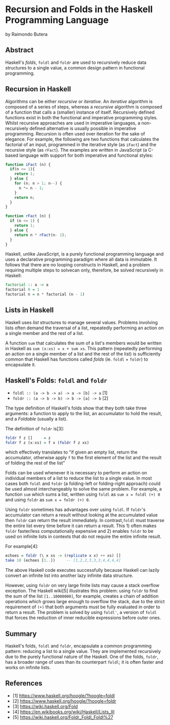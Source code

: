 # Recursion and Folds in the Haskell Programming Language
by Raimondo Butera

## Abstract
Haskell's *folds*, `foldl` and `foldr` are used to recursively reduce data structures to a single value, a common design pattern in functional programming.

## Recursion in Haskell
Algorithms can be either *recursive* or *iterative*. An _iterative_ algorithm is composed of a series of steps, whereas a _recursive_ algorithm is composed of a function that calls a (smaller) instance of itself. Recursively defined functions exist in both the functional and imperative programming styles.
Whilst recursive approaches are used in imperative languages, a non-recursively defined alternative is usually possible in imperative programming. Recursion is often used over iteration for the sake of elegance. For example, the following are two functions that calculates the factorial of an input, programmed in the iterative style (as `iFact`) and the recursive style (as `rFact`). The examples are written in JavaScript (a C-based language with support for both imperative and functional styles:

```js
function iFact (n) {
  if(n <= 1){
    return 1;
  } else {
    for (n; n > 1; n--) {
      n *= n - 1;
    }
    return n;
  }
}

function rFact (n) {
  if (n <= 1) {
    return 1;
  } else {
    return n * rFact(n- 1);
  }
}
```

Haskell, unlike JavaScript, is a purely functional programming language and uses a declarative programming paradigm where all data is immutable. It follows that there are no looping constructs in Haskell, and a problem requiring multiple steps to solvecan only, therefore, be solved recursively in Haskell:

```haskell
factorial :: a -> a
factorial 0 = 1
factorial n = n * factorial (n - 1)
```

## Lists in Haskell
Haskell uses *list* structures to manage several values. Problems involving lists often demand the traversal of a list, repeatedly performing an action on a single member and the rest of a list.

A function `sum` that calculates the sum of a list's members would be written in Haskell as `sum (x:xs) = x + sum xs`. This pattern (repeatedly performing an action on a single member of a list and the rest of the list) is sufficiently common that Haskell has functions called *folds* (ie. `foldl` + `foldr`) to encapsulate it.

## Haskell's Folds: `foldl` and `foldr`
- `foldl :: (a -> b -> a) -> a -> [b] -> a` [1]
- `foldr :: (a -> b -> b) -> b -> [a] -> b` [2]

The type definition of Haskell's folds show that they both take three arguments: a function to apply to the list, an accumulator to hold the result, and a *Foldable* (usually a list).

The definition of `foldr` is[3]:

```Haskell
foldr f z []     = z
foldr f z (x:xs) = f x (foldr f z xs)
```

which effectively translates to "if given an empty list, return the accumulator, otherwise apply `f` to the first element of the list and the result of folding the rest of the list"

Folds can be used whenever it is necessary to perform an action on individual members of a list to reduce the list to a single value. In most cases both `foldl` and `foldr` (a folding-left or folding-right approach) could be used almost interchangeably to solve the same problem. For example, a function `sum` which sums a list, written using `foldl` as `sum x = foldl (+) 0` and using `foldr` as `sum x = foldr (+) 0`.

Using `foldr` sometimes has advantages over using `foldl`. If `foldr`'s accumulator can return a result without looking at the accumulated value then `foldr` can return the result immediately. In contrast,`foldl` must traverse the entire list every time before it can return a result. This 1) often makes `foldr` faster/less computationally expensive and 2) enables `foldr` to be used on infinite lists in contexts that do not require the entire infinite result.

For example[4]:

```haskell
echoes = foldr (\ x xs -> (replicate x x) ++ xs) []
take 10 (echoes [1..])     -- [1,2,2,3,3,3,4,4,4,4]
```
The above Haskell code executes successfully because Haskell can lazily convert an infinite list into another lazy infinite data structure.

However, using `foldr` on very large finite lists may cause a stack overflow exception. The Haskell wiki[5] illustrates this problem: using `foldr` to find the sum of the list `[1..10000000]`, for example, creates a chain of addition operations which grows large enough to overflow the stack, due to the strict requirement of `(+)` that both arguments must be fully evaluated in order to return a result. The problem is solved by using `foldl'`, a version of `foldl` that forces the reduction of inner reducible expressions before outer ones.

## Summary
Haskell's folds, `foldl` and `foldr`, encapsulate a common programming pattern: reducing a list to a single value. They are implemented recursively due to the purely functional nature of the Haskell. One of the folds, `foldr`, has a broader range of uses than its counterpart `foldl`; it is often faster and works on infinite lists.

## References

- [1] https://www.haskell.org/hoogle/?hoogle=foldl
- [2] https://www.haskell.org/hoogle/?hoogle=foldr
- [3] https://wiki.haskell.org/Fold
- [4] https://en.wikibooks.org/wiki/Haskell/Lists_III
- [5] https://wiki.haskell.org/Foldr_Foldl_Foldl%27
